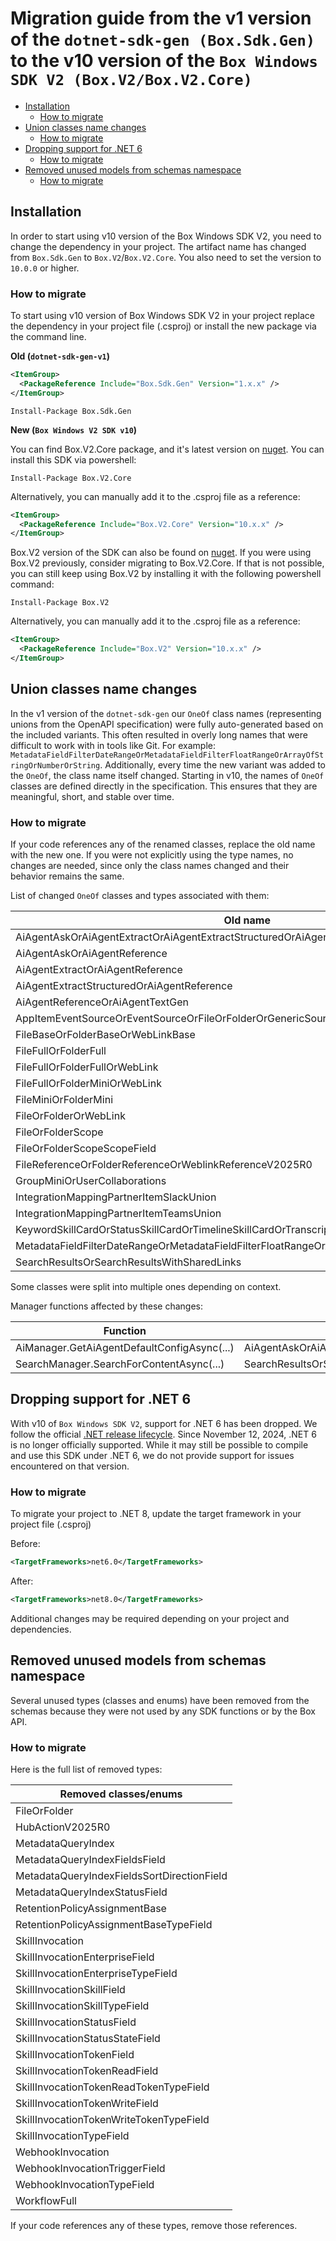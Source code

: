 # Migration guide from the v1 version of the `dotnet-sdk-gen (Box.Sdk.Gen)` to the v10 version of the `Box Windows SDK V2 (Box.V2/Box.V2.Core)`

<!-- START doctoc generated TOC please keep comment here to allow auto update -->
<!-- DON'T EDIT THIS SECTION, INSTEAD RE-RUN doctoc TO UPDATE -->

- [Installation](#installation)
  - [How to migrate](#how-to-migrate)
- [Union classes name changes](#union-classes-name-changes)
  - [How to migrate](#how-to-migrate-1)
- [Dropping support for .NET 6](#dropping-support-for-net-6)
  - [How to migrate](#how-to-migrate-2)
- [Removed unused models from schemas namespace](#removed-unused-models-from-schemas-namespace)
  - [How to migrate](#how-to-migrate-3)

<!-- END doctoc generated TOC please keep comment here to allow auto update -->

## Installation

In order to start using v10 version of the Box Windows SDK V2, you need to change the dependency in your project.
The artifact name has changed from `Box.Sdk.Gen` to `Box.V2`/`Box.V2.Core`.
You also need to set the version to `10.0.0` or higher.

### How to migrate

To start using v10 version of Box Windows SDK V2 in your project replace the dependency in your project file (.csproj)
or install the new package via the command line.

**Old (`dotnet-sdk-gen-v1`)**

```xml
<ItemGroup>
  <PackageReference Include="Box.Sdk.Gen" Version="1.x.x" />
</ItemGroup>
```

```console
Install-Package Box.Sdk.Gen
```

**New (`Box Windows V2 SDK v10`)**

You can find Box.V2.Core package, and it's latest version on [nuget](https://www.nuget.org/packages/Box.V2.Core).
You can install this SDK via powershell:

```pwsh
Install-Package Box.V2.Core
```

Alternatively, you can manually add it to the .csproj file as a reference:

```xml
<ItemGroup>
  <PackageReference Include="Box.V2.Core" Version="10.x.x" />
</ItemGroup>
```

Box.V2 version of the SDK can also be found on [nuget](https://www.nuget.org/packages/Box.V2).
If you were using Box.V2 previously, consider migrating to Box.V2.Core.
If that is not possible, you can still keep using Box.V2 by installing it with the following powershell command:

```pwsh
Install-Package Box.V2
```

Alternatively, you can manually add it to the .csproj file as a reference:

```xml
<ItemGroup>
  <PackageReference Include="Box.V2" Version="10.x.x" />
</ItemGroup>
```

## Union classes name changes

In the v1 version of the `dotnet-sdk-gen` our `OneOf` class names (representing unions from the OpenAPI specification) were fully auto-generated based on the included variants.
This often resulted in overly long names that were difficult to work with in tools like Git. For example: `MetadataFieldFilterDateRangeOrMetadataFieldFilterFloatRangeOrArrayOfStringOrNumberOrString`. Additionally, every time the new variant was added to the `OneOf`, the class name itself changed.
Starting in v10, the names of `OneOf` classes are defined directly in the specification. This ensures that they are meaningful, short, and stable over time.

### How to migrate

If your code references any of the renamed classes, replace the old name with the new one.
If you were not explicitly using the type names, no changes are needed, since only the class names changed and their behavior remains the same.

List of changed `OneOf` classes and types associated with them:

| Old name                                                                                   | New name                                                           |
| ------------------------------------------------------------------------------------------ | ------------------------------------------------------------------ |
| AiAgentAskOrAiAgentExtractOrAiAgentExtractStructuredOrAiAgentTextGen                       | AiAgent                                                            |
| AiAgentAskOrAiAgentReference                                                               | AiAskAgent                                                         |
| AiAgentExtractOrAiAgentReference                                                           | AiExtractAgent                                                     |
| AiAgentExtractStructuredOrAiAgentReference                                                 | AiExtractStructuredAgent                                           |
| AiAgentReferenceOrAiAgentTextGen                                                           | AiTextGenAgent                                                     |
| AppItemEventSourceOrEventSourceOrFileOrFolderOrGenericSourceOrUser                         | EventSourceResource                                                |
| FileBaseOrFolderBaseOrWebLinkBase                                                          | AppItemAssociatedItem                                              |
| FileFullOrFolderFull                                                                       | MetadataQueryResultItem                                            |
| FileFullOrFolderFullOrWebLink                                                              | SearchResultWithSharedLinkItem/RecentItemResource/SearchResultItem |
| FileFullOrFolderMiniOrWebLink                                                              | Item                                                               |
| FileMiniOrFolderMini                                                                       | Resource                                                           |
| FileOrFolderOrWebLink                                                                      | LegalHoldPolicyAssignedItem/CollaborationItem                      |
| FileOrFolderScope                                                                          | ResourceScope                                                      |
| FileOrFolderScopeScopeField                                                                | ResourceScopeScopeField                                            |
| FileReferenceOrFolderReferenceOrWeblinkReferenceV2025R0                                    | HubItemReferenceV2025R0                                            |
| GroupMiniOrUserCollaborations                                                              | CollaborationAccessGrantee                                         |
| IntegrationMappingPartnerItemSlackUnion                                                    | IntegrationMappingPartnerItemSlack                                 |
| IntegrationMappingPartnerItemTeamsUnion                                                    | IntegrationMappingPartnerItemTeams                                 |
| KeywordSkillCardOrStatusSkillCardOrTimelineSkillCardOrTranscriptSkillCard                  | SkillCard                                                          |
| MetadataFieldFilterDateRangeOrMetadataFieldFilterFloatRangeOrArrayOfStringOrNumberOrString | MetadataFilterValue                                                |
| SearchResultsOrSearchResultsWithSharedLinks                                                | SearchResultsResponse                                              |

Some classes were split into multiple ones depending on context.

Manager functions affected by these changes:

| Function                                    | Old return type                                                      | New return type       |
| ------------------------------------------- | -------------------------------------------------------------------- | --------------------- |
| AiManager.GetAiAgentDefaultConfigAsync(...) | AiAgentAskOrAiAgentExtractOrAiAgentExtractStructuredOrAiAgentTextGen | AiAgent               |
| SearchManager.SearchForContentAsync(...)    | SearchResultsOrSearchResultsWithSharedLinks                          | SearchResultsResponse |

## Dropping support for .NET 6

With v10 of `Box Windows SDK V2`, support for .NET 6 has been dropped.
We follow the official [.NET release lifecycle](https://dotnet.microsoft.com/en-us/platform/support/policy/dotnet-core).
Since November 12, 2024, .NET 6 is no longer officially supported. While it may still be possible to compile and use this SDK under .NET 6, we do not provide support for issues encountered on that version.

### How to migrate

To migrate your project to .NET 8, update the target framework in your project file (.csproj)

Before:

```xml
<TargetFrameworks>net6.0</TargetFrameworks>
```

After:

```xml
<TargetFrameworks>net8.0</TargetFrameworks>
```

Additional changes may be required depending on your project and dependencies.

## Removed unused models from schemas namespace

Several unused types (classes and enums) have been removed from the schemas because they were not used by any SDK functions or by the Box API.

### How to migrate

Here is the full list of removed types:

| Removed classes/enums                      |
| ------------------------------------------ |
| FileOrFolder                               |
| HubActionV2025R0                           |
| MetadataQueryIndex                         |
| MetadataQueryIndexFieldsField              |
| MetadataQueryIndexFieldsSortDirectionField |
| MetadataQueryIndexStatusField              |
| RetentionPolicyAssignmentBase              |
| RetentionPolicyAssignmentBaseTypeField     |
| SkillInvocation                            |
| SkillInvocationEnterpriseField             |
| SkillInvocationEnterpriseTypeField         |
| SkillInvocationSkillField                  |
| SkillInvocationSkillTypeField              |
| SkillInvocationStatusField                 |
| SkillInvocationStatusStateField            |
| SkillInvocationTokenField                  |
| SkillInvocationTokenReadField              |
| SkillInvocationTokenReadTokenTypeField     |
| SkillInvocationTokenWriteField             |
| SkillInvocationTokenWriteTokenTypeField    |
| SkillInvocationTypeField                   |
| WebhookInvocation                          |
| WebhookInvocationTriggerField              |
| WebhookInvocationTypeField                 |
| WorkflowFull                               |

If your code references any of these types, remove those references.
